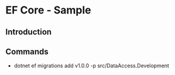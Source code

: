 # EF Core - Sample

## Introduction

## Commands

- dotnet ef migrations add v1.0.0 -p src/DataAccess.Development